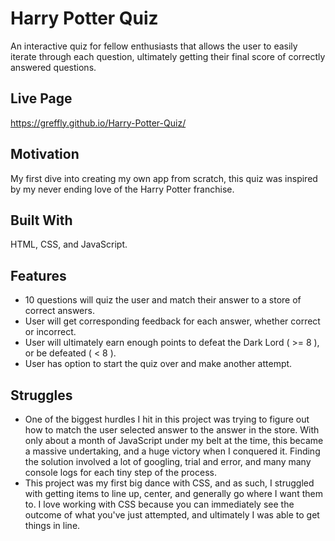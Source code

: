 # Harry Potter Quiz
An interactive quiz for fellow enthusiasts that allows the user to easily iterate through each question, ultimately getting their final score of correctly answered questions.

## Live Page
https://greffly.github.io/Harry-Potter-Quiz/

## Motivation
My first dive into creating my own app from scratch, this quiz was inspired by my never ending love of the Harry Potter franchise.

## Built With
HTML, CSS, and JavaScript.

## Features
* 10 questions will quiz the user and match their answer to a store of correct answers.
* User will get corresponding feedback for each answer, whether correct or incorrect.
* User will ultimately earn enough points to defeat the Dark Lord ( >= 8 ), or be defeated ( < 8 ).
* User has option to start the quiz over and make another attempt. 

## Struggles 
* One of the biggest hurdles I hit in this project was trying to figure out how to match the user selected answer to the answer in the store. With only about a month of JavaScript under my belt at the time, this became a massive undertaking, and a huge victory when I conquered it. Finding the solution involved a lot of googling, trial and error, and many many console logs for each tiny step of the process.
* This project was my first big dance with CSS, and as such, I struggled with getting items to line up, center, and generally go where I want them to. I love working with CSS because you can immediately see the outcome of what you've just attempted, and ultimately I was able to get things in line.
